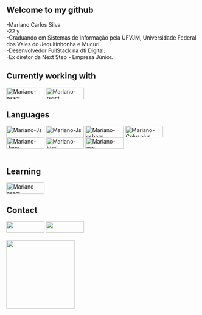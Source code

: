  <h2>Welcome to my github</h2>
-Mariano Carlos Silva<br>
-22 y<br>
-Graduando em Sistemas de informação pela UFVJM, Universidade Federal dos Vales do Jequitinhonha e Mucuri.<br>
-Desenvolvedor FullStack na dti Digital.<br>
-Ex diretor da Next Step - Empresa Júnior.
<div>
  <h2>Currently working with</h2>
  <img align="center" alt="Mariano-react" height="30" width="100" src="https://img.shields.io/badge/React-20232A?style=for-the-badge&logo=react&logoColor=61DAFB">
  <img align="center" alt="Mariano-react" height="30" width="100" src="https://img.shields.io/badge/Node.js-43853D?style=for-the-badge&logo=node.js&logoColor=white">
</div>
<div style="display: inline_block">
  <h2>Languages</h2>
  <div>
  <img align="center" alt="Mariano-Js" height="30" width="100" src="https://img.shields.io/badge/Javascript-F7DF1E?style=for-the-badge&logo=javascript&logoColor=black">
  <img align="center" alt="Mariano-Js" height="30" width="100" src="https://img.shields.io/badge/Typescript-1767B4?style=for-the-badge&logo=typescript&logoColor=white">
  <img align="center" alt="Mariano-csharp" height="30" width="100" src="https://img.shields.io/badge/C%23-239120?style=for-the-badge&logo=c-sharp&logoColor=white">
  <img align="center" alt="Mariano-Cplusplus" height="30" width="100" src="https://img.shields.io/badge/C%2B%2B-00599C?style=for-the-badge&logo=c%2B%2B&logoColor=white">
    </div>
  <div>
  <img align="center" alt="Mariano-Java" height="30" width="100" src="https://img.shields.io/badge/Java-ED8B00?style=for-the-badge&logo=java&logoColor=white">
  <img align="center" alt="Mariano-html" height="30" width="100" src="https://img.shields.io/badge/HTML5-E34F26?style=for-the-badge&logo=html5&logoColor=white">
      <img align="center" alt="Mariano-css" height="30" width="100" src="https://img.shields.io/badge/CSS3-1572B6?style=for-the-badge&logo=css3&logoColor=white"> 
  </div> 
  <br>
  <div>
  <h2>Learning</h2>
  <img align="center" alt="Mariano-react" height="30" width="100" src="https://img.shields.io/badge/.NET-5C2D91?style=for-the-badge&logo=.net&logoColor=white">
</div>
</div>
</div>
<div style="display: inline_block">
  <h2 >Contact</h2>
   <a href="https://www.linkedin.com/in/mariano-carlos-silva-418121202/" target="_blank"><img height="30" width="100"  src="https://img.shields.io/badge/-LinkedIn-%230077B5?style=for-the-badge&logo=linkedin&logoColor=white" target="_blank"></a>
  <a href = "mailto:mariano.silva@ufvjm.edu.br"><img  height="30" width="100" src="https://img.shields.io/badge/-Gmail-%23333?style=for-the-badge&logo=gmail&logoColor=white" target="_blank"></a></div> 
  <br>
<div align="left" style="display: inline_block">
  <a href="https://github.com/Mariano-SI">
  <img height="180em" src="https://github-readme-stats.vercel.app/api/top-langs/?username=Mariano-SI&layout=compact&langs_count=7&theme=dracula"/>  
</div>
 
  
